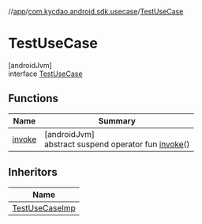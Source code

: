 //[app](../../../index.md)/[com.kycdao.android.sdk.usecase](../index.md)/[TestUseCase](index.md)

# TestUseCase

[androidJvm]\
interface [TestUseCase](index.md)

## Functions

| Name | Summary |
|---|---|
| [invoke](invoke.md) | [androidJvm]<br>abstract suspend operator fun [invoke](invoke.md)() |

## Inheritors

| Name |
|---|
| [TestUseCaseImp](../-test-use-case-imp/index.md) |

